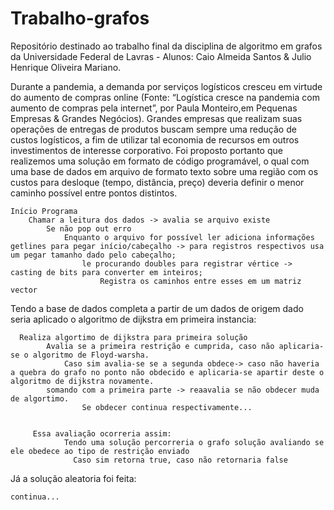 # Trabalho-grafos
Repositório destinado ao trabalho final da disciplina de algoritmo em grafos da Universidade Federal de Lavras - Alunos: Caio Almeida Santos &amp; Julio Henrique Oliveira Mariano.


Durante a pandemia, a demanda por serviços logísticos cresceu em virtude do aumento de compras online (Fonte: “Logística cresce na pandemia com aumento de 
compras pela internet”, por Paula Monteiro,em Pequenas Empresas & Grandes Negócios). Grandes empresas que realizam suas operações de entregas de produtos 
buscam sempre uma redução de custos logísticos, a fim de utilizar tal economia de recursos em outros investimentos de interesse corporativo.
    	Foi proposto portanto que realizemos uma solução em formato de código programável, o qual com uma base de dados em arquivo de formato texto sobre uma região com os custos para desloque
(tempo, distância, preço) deveria definir o menor caminho possível entre pontos distintos.


	Início Programa
		Chamar a leitura dos dados -> avalia se arquivo existe
			Se não pop out erro
				Enquanto o arquivo for possível ler adiciona informações getlines para pegar início/cabeçalho -> para registros respectivos usa um pegar tamanho dado pelo cabeçalho;
					le procurando doubles para registrar vértice -> casting de bits para converter em inteiros;
						Registra os caminhos entre esses em um matriz vector
	


Tendo a base de dados completa a partir de um dados de origem dado seria aplicado o algoritmo de dijkstra em primeira instancia:


      Realiza algortimo de dijkstra para primeira solução
        	Avalia se a primeira restrição e cumprida, caso não aplicaria-se o algoritmo de Floyd-warsha.
         		Caso sim avalia-se se a segunda obdece-> caso não haveria a quebra do grafo no ponto não obdecido e aplicaria-se apartir deste o algoritmo de dijkstra novamente.
  			somando com a primeira parte -> reaavalia se não obdecer muda de algortimo.
         			Se obdecer continua respectivamente...
          
	  
         Essa avaliação ocorreria assim:
                Tendo uma solução percorreria o grafo solução avaliando se ele obedece ao tipo de restrição enviado
                  Caso sim retorna true, caso não retornaria false
		  
		  
Já a solução aleatoria foi feita:
	
	
	continua...
                    
          
       
    
  
